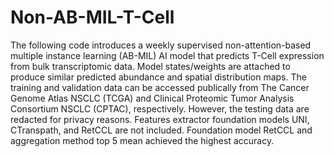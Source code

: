 # Non-AB-MIL-T-Cell
The following code introduces a weekly supervised non-attention-based multiple instance learning (AB-MIL) AI model that predicts T-Cell expression from bulk transcriptomic data. Model states/weights are attached to produce similar predicted abundance and spatial distribution maps. The training and validation data can be accessed publically from The Cancer Genome Atlas NSCLC (TCGA) and Clinical Proteomic Tumor Analysis Consortium NSCLC (CPTAC), respectively. However, the testing data are redacted for privacy reasons. Features extractor foundation models UNI, CTranspath, and RetCCL are not included. Foundation model RetCCL and aggregation method top 5 mean achieved the highest accuracy. 

